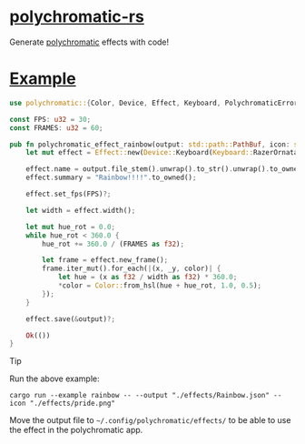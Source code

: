 
# [polychromatic-rs](#polychromatic-rs)

Generate [polychromatic](https://polychromatic.app/) effects with code!

# [Example](#example)

```Rust
use polychromatic::{Color, Device, Effect, Keyboard, PolychromaticError};

const FPS: u32 = 30;
const FRAMES: u32 = 60;

pub fn polychromatic_effect_rainbow(output: std::path::PathBuf, icon: std::path::PathBuf) -> Result<(), PolychromaticError> {
    let mut effect = Effect::new(Device::Keyboard(Keyboard::RazerOrnataChroma), &icon)?;

    effect.name = output.file_stem().unwrap().to_str().unwrap().to_owned();
    effect.summary = "Rainbow!!!!".to_owned();

    effect.set_fps(FPS)?;

    let width = effect.width();

    let mut hue_rot = 0.0;
    while hue_rot < 360.0 {
        hue_rot += 360.0 / (FRAMES as f32);

        let frame = effect.new_frame();
        frame.iter_mut().for_each(|(x, _y, color)| {
            let hue = (x as f32 / width as f32) * 360.0;
            *color = Color::from_hsl(hue + hue_rot, 1.0, 0.5);
        });
    }

    effect.save(&output)?;

    Ok(())
}
```

> [!TIP]
> Run the above example:
> 
> `cargo run --example rainbow -- --output "./effects/Rainbow.json" --icon "./effects/pride.png"`
> 
> Move the output file to `~/.config/polychromatic/effects/` to be able to use the effect in the polychromatic app.

